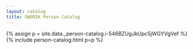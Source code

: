 ```yaml
---
layout: catalog
title: SWERIK Person Catalog
---
```

{% assign p = site.data._person-catalog.i-546BZUgJkUpc5jWGYVgVef %}
{% include person-catalog.html p=p %}

